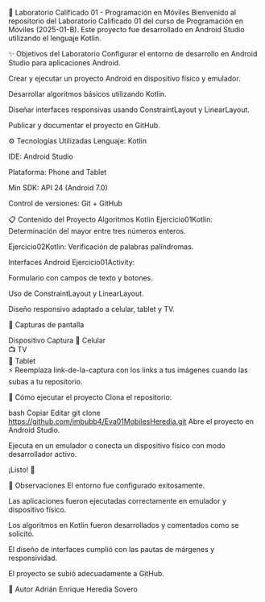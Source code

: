 📱 Laboratorio Calificado 01 - Programación en Móviles
Bienvenido al repositorio del Laboratorio Calificado 01 del curso de Programación en Móviles (2025-01-B).
Este proyecto fue desarrollado en Android Studio utilizando el lenguaje Kotlin.

✨ Objetivos del Laboratorio
Configurar el entorno de desarrollo en Android Studio para aplicaciones Android.

Crear y ejecutar un proyecto Android en dispositivo físico y emulador.

Desarrollar algoritmos básicos utilizando Kotlin.

Diseñar interfaces responsivas usando ConstraintLayout y LinearLayout.

Publicar y documentar el proyecto en GitHub.

⚙️ Tecnologías Utilizadas
Lenguaje: Kotlin

IDE: Android Studio

Plataforma: Phone and Tablet

Min SDK: API 24 (Android 7.0)

Control de versiones: Git + GitHub

📋 Contenido del Proyecto
Algoritmos Kotlin
Ejercicio01Kotlin: Determinación del mayor entre tres números enteros.

Ejercicio02Kotlin: Verificación de palabras palíndromas.

Interfaces Android
Ejercicio01Activity:

Formulario con campos de texto y botones.

Uso de ConstraintLayout y LinearLayout.

Diseño responsivo adaptado a celular, tablet y TV.

📸 Capturas de pantalla

Dispositivo	Captura
📱 Celular	
📺 TV	
📲 Tablet	
⚡ Reemplaza link-de-la-captura con los links a tus imágenes cuando las subas a tu repositorio.

🚀 Cómo ejecutar el proyecto
Clona el repositorio:

bash
Copiar
Editar
git clone https://github.com/imbubb4/Eva01MobilesHeredia.git
Abre el proyecto en Android Studio.

Ejecuta en un emulador o conecta un dispositivo físico con modo desarrollador activo.

¡Listo! 🚀

📝 Observaciones
El entorno fue configurado exitosamente.

Las aplicaciones fueron ejecutadas correctamente en emulador y dispositivo físico.

Los algoritmos en Kotlin fueron desarrollados y comentados como se solicitó.

El diseño de interfaces cumplió con las pautas de márgenes y responsividad.

El proyecto se subió adecuadamente a GitHub.

🙌 Autor
Adrián Enrique Heredia Sovero
